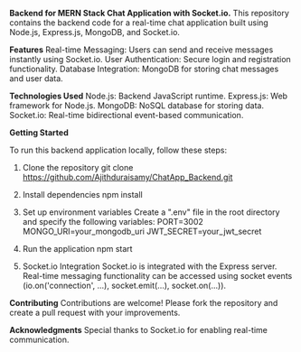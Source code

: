 **Backend for MERN Stack Chat Application with Socket.io.**
  This repository contains the backend code for a real-time chat application built using Node.js, Express.js, MongoDB, and Socket.io.

**Features**
  Real-time Messaging: Users can send and receive messages instantly using Socket.io.
  User Authentication: Secure login and registration functionality.
  Database Integration: MongoDB for storing chat messages and user data.
  
**Technologies Used**
  Node.js: Backend JavaScript runtime.
  Express.js: Web framework for Node.js.
  MongoDB: NoSQL database for storing data.
  Socket.io: Real-time bidirectional event-based communication.
  
**Getting Started**

  To run this backend application locally, follow these steps:
  
  1. Clone the repository
      git clone https://github.com/Ajithduraisamy/ChatApp_Backend.git
     
  2. Install dependencies
      npm install
  
  3. Set up environment variables
      Create a ".env" file in the root directory and specify the following variables:
      PORT=3002
      MONGO_URI=your_mongodb_uri
      JWT_SECRET=your_jwt_secret
  
  4. Run the application
      npm start
  
  5. Socket.io Integration
      Socket.io is integrated with the Express server. Real-time messaging functionality can be accessed using socket events (io.on('connection', ...), socket.emit(...), socket.on(...)).

**Contributing**
  Contributions are welcome! Please fork the repository and create a pull request with your improvements.

**Acknowledgments**
  Special thanks to Socket.io for enabling real-time communication.
